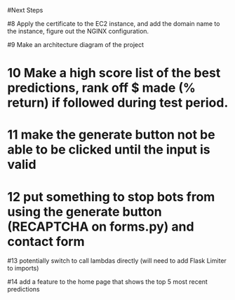 #Next Steps


#8 Apply the certificate to the EC2 instance, and add the domain name to the instance, figure out the NGINX configuration.

#9 Make an architecture diagram of the project

# 10 Make a high score list of the best predictions, rank off $ made (% return) if followed during test period.

# 11 make the generate button not be able to be clicked until the input is valid

# 12 put something to stop bots from using the generate button (RECAPTCHA on forms.py) and contact form

#13 potentially switch to call lambdas directly (will need to add Flask Limiter to imports)

#14 add a feature to the home page that shows the top 5 most recent predictions
